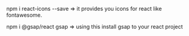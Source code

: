 npm i react-icons --save => it provides you icons for react like fontawesome.

npm i @gsap/react gsap => using this install gsap to your react project
